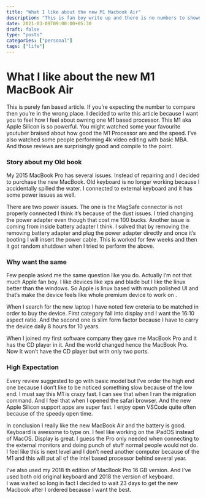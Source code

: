 ```yaml
---
title: "What I like about the new M1 Macbook Air"
description: "This is fan boy write up and there is no numbers to shown but only expectaions."
date: 2021-03-09T09:00:00+05:30
draft: false
type: "posts"
categories: ["personal"]
tags: ["life"]
---
```


# What I like about the new M1 MacBook Air
This is purely fan based article. If you’re expecting the number to compare then you’re in the wrong place. I decided to write this article because I want you to feel how I feel about owning one M1 based processor. This M1 aka Apple Silicon is so powerful. You might watched some your favourite youtuber braised about how good the M1 Processor are and the speed. I’ve also watched some people performing 4k video editing with basic MBA. And those reviews are surprisingly good and compile to the point. 

### Story about my Old book
My 2015 MacBook Pro has several issues. Instead of repairing and I decided to purchase the new MacBook. Old keyboard is no longer working because I accidentally spilled the water. I connected to external keyboard and it has some power issues as well. 

There are two power issues. The one is the MagSafe connector is not properly connected I think it’s because of the dust issues. I tried changing the power adapter even though that cost me 100 bucks. Another issue is coming from inside battery adapter I think. I solved that by removing the removing battery adapter and plug the power adapter directly and once it’s booting I will insert the power cable. This is worked for few weeks and then it got random shutdown when I tried to perform the above. 

### Why want the same 
Few people asked me the same question like you do. Actually I’m not that much Apple fan boy. I like devices like xps and blade but I like the linux better than the windows. So Apple is linux based with much polished UI and that’s make the device feels like whole premium device to work on .

When I search for the new laptop I have noted few creteria to be matched in order to buy the device. First category fall into display and I want the 16:10 aspect ratio. And the second one is slim form factor because I have to carry the device daily 8 hours for 10 years. 

When I joined my first software company they gave me MacBook Pro and it has the CD player in it. And the world changed hence the MacBook Pro. Now It won’t have the CD player but with only two ports.

### High Expectation
Every review suggested to go with basic model but I’ve order the high end one because I don’t like to be noticed something slow because of the low end. I must say this M1 is crazy fast. I can see that when I ran the migration command. And I feel that when I opened the safari browser. And the new Apple Silicon support apps are super fast. I enjoy open VSCode quite often because of the speedy open time.

In conclusion I really like the new MacBook Air and the battery is good. Keyboard is awesome to type on. I feel like working on the iPadOS instead of MacOS. Display is great. I guess the Pro only needed when connecting to the external monitors and doing punch of stuff normal people would not do. I feel like this is next level and I don’t need another computer because of the M1 and this will put all of the intel based processor behind several year. 

I’ve also used my 2018 th edition of MacBook Pro 16 GB version. And I’ve used both old original keyboard and 2018 the version of keyboard.  
I was waited so long in fact I decided to wait 23 days to get the new Macbook after I ordered because I want the best. 
